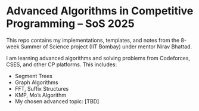 # Advanced Algorithms in Competitive Programming – SoS 2025
This repo contains my implementations, templates, and notes from the 8-week Summer of Science project (IIT Bombay) under mentor Nirav Bhattad.

I am learning advanced algorithms and solving problems from Codeforces, CSES, and other CP platforms. This includes:

- Segment Trees
- Graph Algorithms
- FFT, Suffix Structures
- KMP, Mo’s Algorithm
- My chosen advanced topic: [TBD]


